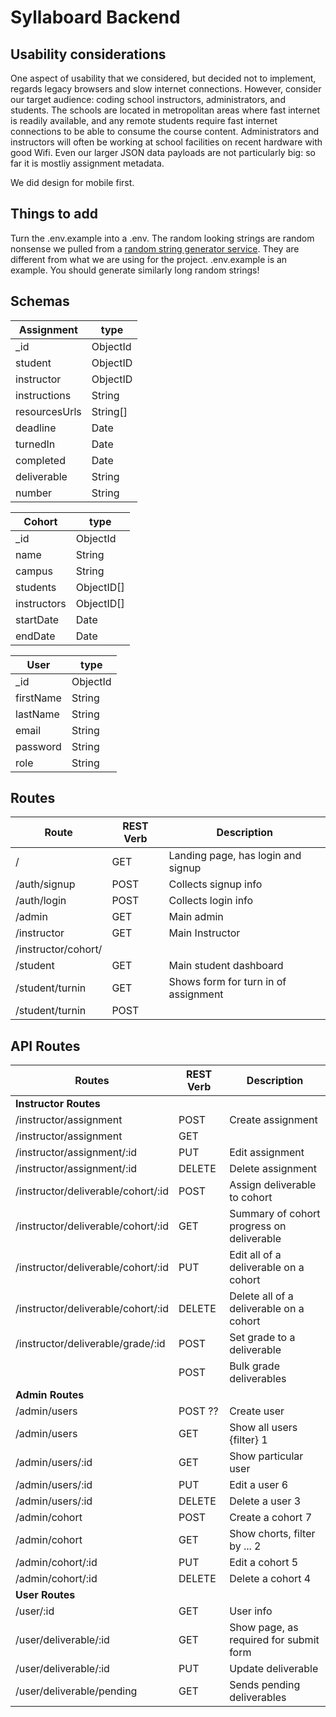 # Syllaboard Backend

## Usability considerations

One aspect of usability that we considered, but decided not to implement, regards legacy browsers and slow internet connections. However, consider our target audience: coding school instructors, administrators, and students. The schools are located in metropolitan areas where fast internet is readily available, and any remote students require fast internet connections to be able to consume the course content. Administrators and instructors will often be working at school facilities on recent hardware with good Wifi. Even our larger JSON data payloads are not particularly big: so far it is mostliy assignment metadata.

We did design for mobile first.

## Things to add

Turn the .env.example into a .env. The random looking strings are random nonsense we pulled from a [random string generator service](https://www.grc.com/passwords.htm). They are different from what we are using for the project. .env.example is an example. You should generate similarly long random strings!

## Schemas

| Assignment    | type     |
| ------------- | -------- |
| \_id          | ObjectId |
| student       | ObjectID |
| instructor    | ObjectID |
| instructions  | String   |
| resourcesUrls | String[] |
| deadline      | Date     |
| turnedIn      | Date     |
| completed     | Date     |
| deliverable   | String   |
| number        | String   |

| Cohort      | type       |
| ----------- | ---------- |
| \_id        | ObjectId   |
| name        | String     |
| campus      | String     |
| students    | ObjectID[] |
| instructors | ObjectID[] |
| startDate   | Date       |
| endDate     | Date       |

| User      | type     |
| --------- | -------- |
| \_id      | ObjectId |
| firstName | String   |
| lastName  | String   |
| email     | String   |
| password  | String   |
| role      | String   |

## Routes

| Route               | REST Verb | Description                          |
| ------------------- | --------- | ------------------------------------ |
| /                   | GET       | Landing page, has login and signup   |
| /auth/signup        | POST      | Collects signup info                 |
| /auth/login         | POST      | Collects login info                  |
| /admin              | GET       | Main admin                           |
| /instructor         | GET       | Main Instructor                      |
| /instructor/cohort/ |           |                                      |
| /student            | GET       | Main student dashboard               |
| /student/turnin     | GET       | Shows form for turn in of assignment |
| /student/turnin     | POST      |                                      |

## API Routes

| Routes                             | REST Verb | Description                               |
| ---------------------------------- | --------- | ----------------------------------------- |
| **Instructor Routes**              |           |                                           |
| /instructor/assignment             | POST      | Create assignment                         |
| /instructor/assignment             | GET       |                                           |
| /instructor/assignment/:id         | PUT       | Edit assignment                           |
| /instructor/assignment/:id         | DELETE    | Delete assignment                         |
| /instructor/deliverable/cohort/:id | POST      | Assign deliverable to cohort              |
| /instructor/deliverable/cohort/:id | GET       | Summary of cohort progress on deliverable |
| /instructor/deliverable/cohort/:id | PUT       | Edit all of a deliverable on a cohort     |
| /instructor/deliverable/cohort/:id | DELETE    | Delete all of a deliverable on a cohort   |
| /instructor/deliverable/grade/:id  | POST      | Set grade to a deliverable                |
|                                    | POST      | Bulk grade deliverables                   |
| **Admin Routes**                   |           |                                           |
| /admin/users                       | POST ??   | Create user                               |
| /admin/users                       | GET       | Show all users {filter} 1                 |
| /admin/users/:id                   | GET       | Show particular user                      |
| /admin/users/:id                   | PUT       | Edit a user 6                             |
| /admin/users/:id                   | DELETE    | Delete a user 3                           |
| /admin/cohort                      | POST      | Create a cohort 7                         |
| /admin/cohort                      | GET       | Show chorts, filter by ... 2              |
| /admin/cohort/:id                  | PUT       | Edit a cohort 5                           |
| /admin/cohort/:id                  | DELETE    | Delete a cohort 4                         |
| **User Routes**                    |           |                                           |
| /user/:id                          | GET       | User info                                 |
| /user/deliverable/:id              | GET       | Show page, as required for submit form    |
| /user/deliverable/:id              | PUT       | Update deliverable                        |
| /user/deliverable/pending          | GET       | Sends pending deliverables                |
